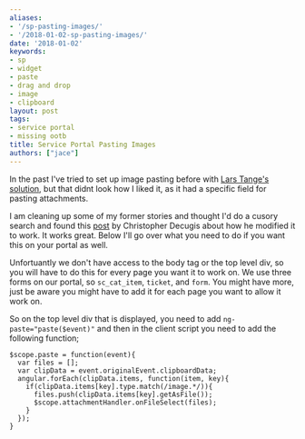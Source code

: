 ```yaml
---
aliases:
- '/sp-pasting-images/'
- '/2018-01-02-sp-pasting-images/'
date: '2018-01-02'
keywords:
- sp
- widget
- paste
- drag and drop
- image
- clipboard
layout: post
tags:
- service portal
- missing ootb
title: Service Portal Pasting Images
authors: ["jace"]
---
```


In the past I've tried to set up image pasting before with [Lars Tange's
solution](https://share.servicenow.com/app.do#/detailV2/4fa0b76f137826001d2abbf18144b065/overview),
but that didnt look how I liked it, as it had a specific field for
pasting attachments.

I am cleaning up some of my former stories and thought I'd do a cusory
search and found this
[post](https://community.servicenow.com/message/1227642#1227642) by
Christopher Decugis about how he modified it to work. It works great.
Below I'll go over what you need to do if you want this on your portal
as well.

Unfortuantly we don't have access to the body tag or the top level div,
so you will have to do this for every page you want it to work on. We
use three forms on our portal, so `sc_cat_item`, `ticket`, and `form`.
You might have more, just be aware you might have to add it for each
page you want to allow it work on.

So on the top level div that is displayed, you need to add
`ng-paste="paste($event)"` and then in the client script you need to add
the following function;

``` {.js}
$scope.paste = function(event){
  var files = [];
  var clipData = event.originalEvent.clipboardData;
  angular.forEach(clipData.items, function(item, key){
    if(clipData.items[key].type.match(/image.*/)){
      files.push(clipData.items[key].getAsFile());
      $scope.attachmentHandler.onFileSelect(files);
    }
  });
}
```
